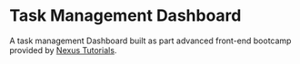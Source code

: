 # Task Management Dashboard

A task management Dashboard built as part advanced front-end bootcamp provided by <a href='https://nexustutorial.vercel.app/' target='_blank'>Nexus Tutorials</a>.